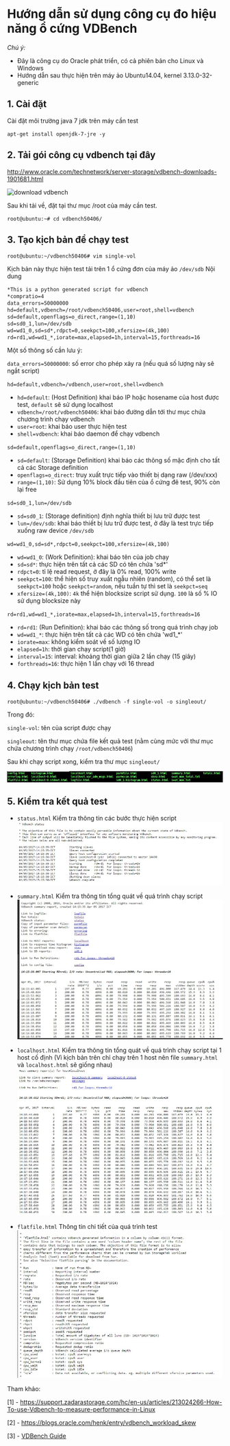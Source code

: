 # Hướng dẫn sử dụng công cụ đo hiệu năng ổ cứng VDBench

*Chú ý:*
 - Đây là công cụ do Oracle phát triển, có cả phiên bản cho Linux và Windows
 - Hướng dẫn sau thực hiện trên máy ảo Ubuntu14.04, kernel 3.13.0-32-generic

## 1. Cài đặt
Cài đặt môi trường java 7 jdk trên máy cần test
```
apt-get install openjdk-7-jre -y
```

## 2. Tải gói công cụ vdbench tại đây
http://www.oracle.com/technetwork/server-storage/vdbench-downloads-1901681.html

![download vdbench](http://image.prntscr.com/image/b34e957ca4d34303a95496c3ceb1dc6e.png)

Sau khi tải về, đặt tại thư mục /root của máy cần test.
```
root@ubuntu:~# cd vdbench50406/
```

## 3. Tạo kịch bản để chạy test
```
root@ubuntu:~/vdbench50406# vim single-vol
```

Kịch bản này thực hiện test tải trên 1 ổ cứng đơn của máy ảo `/dev/sdb`
Nội dung

```
*This is a python generated script for vdbench
*compratio=4
data_errors=50000000
hd=default,vdbench=/root/vdbench50406,user=root,shell=vdbench
sd=default,openflags=o_direct,range=(1,10)
sd=sd0_1,lun=/dev/sdb
wd=wd1_0,sd=sd*,rdpct=0,seekpct=100,xfersize=(4k,100)
rd=rd1,wd=wd1_*,iorate=max,elapsed=1h,interval=15,forthreads=16
```

Một số thông số cần lưu ý:

`data_errors=50000000`: số error cho phép xảy ra (nếu quá số lượng này sẽ ngắt script)

`hd=default,vdbench=/vdbench,user=root,shell=vdbench`
 - `hd=default`: (Host Definition) khai báo IP hoặc hosename của host được test, `default` sẽ sử dụng localhost
 - `vdbench=/root/vdbench50406`: khai báo đường dẫn tới thư mục chứa chương trình chạy vdbench
 - `user=root`: khai báo user thực hiện test
 - `shell=vdbench`: khai báo daemon để chạy vdbench

`sd=default,openflags=o_direct,range=(1,10)`
 - `sd=default`: (Storage Definition) khai báo các thông số mặc định cho tất cả các Storage definition
 - `openflags=o_direct`: truy xuất trực tiếp vào thiết bị dạng raw (/dev/xxx)
 - `range=(1,10)`: Sử dụng 10% block đầu tiên của ổ cứng đê test, 90% còn lại free

`sd=sd0_1,lun=/dev/sdb`
 - `sd=sd0_1`: (Storage definition) định nghĩa thiết bị lưu trữ được test
 - `lun=/dev/sdb`: khai báo thiết bị lưu trữ được test, ở đây là test trực tiếp xuống raw device `/dev/sdb`

`wd=wd1_0,sd=sd*,rdpct=0,seekpct=100,xfersize=(4k,100)`
 - `wd=wd1_0`: (Work Definition): khai báo tên của job chạy
 - `sd=sd*`: thực hiện trên tất cả các SD có tên chứa 'sd*'
 - `rdpct=0`: tỉ lệ read request, ở đây là 0% read, 100% write
 - `seekpct=100`: thể hiện số truy xuất ngẫu nhiên (random), có thể set là `seekpct=100` hoặc `seekpct=random`, nếu tuần tự thì set là `seekpct=seq`
 - `xfersize=(4k,100)`: `4k` thể hiện blocksize script sử dụng. `100` là số % IO sử dụng blocksize này

`rd=rd1,wd=wd1_*,iorate=max,elapsed=1h,interval=15,forthreads=16`
 - `rd=rd1`: (Run Definition): khai báo các thông số trong quá trình chạy job
 - `wd=wd1_*`: thực hiện trên tất cả các WD có tên chứa 'wd1_*'
 - `iorate=max`: không kiểm soát về số lượng IO
 - `elapsed=1h`: thời gian chạy script(1 giờ)
 - `interval=15`: interval: khoảng thời gian giữa 2 lần chạy (15 giây)
 - `forthreads=16`: thực hiện 1 lần chạy với 16 thread


## 4. Chạy kịch bản test
```
root@ubuntu:~/vdbench50406# ./vdbench -f single-vol -o singleout/
```

Trong đó:

`single-vol`: tên của script được chạy

`singleout`: tên thư mục chứa file kết quả test (nằm cùng mức với thư mục chứa chương trình chạy `/root/vdbench50406`)

Sau khi chạy script xong, kiểm tra thư mục `singleout/`

![VDBecnch 1](/images/vdbench/vdbench_1.jpg)

## 5. Kiểm tra kết quả test

 
 - `status.html`
 Kiểm tra thông tin các bước thực hiện script
 ![VDBecnch 2](/images/vdbench/vdbench_2.jpg)

 - `summary.html`
 Kiểm tra thông tin tổng quát về quá trình chạy script
 ![VDBecnch 3](/images/vdbench/vdbench_3.jpg)

 - `localhost.html`
 Kiểm tra thông tin tổng quát về quá trình chạy script tại 1 host cố định
 (Vì kịch bản trên chỉ chạy trên 1 host nên file `summary.html` và `localhost.html` sẽ giống nhau)
 ![VDBecnch 4](/images/vdbench/vdbench_4.jpg)

 - `flatfile.html`
 Thông tin chi tiết của quá trình test
 ![VDBecnch 5](/images/vdbench/vdbench_5.jpg)


Tham khảo:

[1] - https://support.zadarastorage.com/hc/en-us/articles/213024266-How-To-use-Vdbench-to-measure-performance-in-Linux

[2] - https://blogs.oracle.com/henk/entry/vdbench_workload_skew

[3] - [VDBench Guide](/docs/vdbench.pdf)